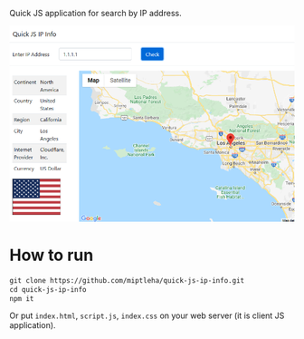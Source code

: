 Quick JS application for search by IP address.

![Quick IP Info](map.png)

# How to run
```
git clone https://github.com/miptleha/quick-js-ip-info.git
cd quick-js-ip-info
npm it
```

Or put `index.html`, `script.js`, `index.css` on your web server (it is client JS application).
